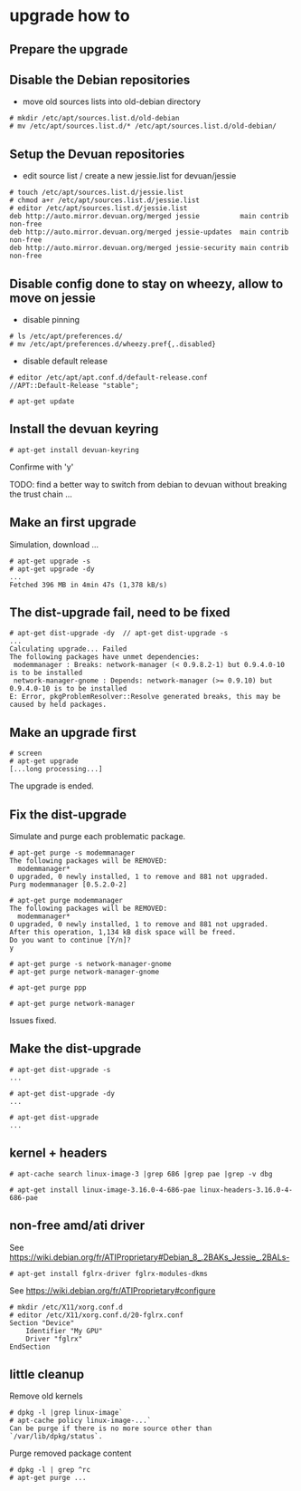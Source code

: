 
# upgrade how to

## Prepare the upgrade

## Disable the Debian repositories

* move old sources lists into old-debian directory
```
# mkdir /etc/apt/sources.list.d/old-debian
# mv /etc/apt/sources.list.d/* /etc/apt/sources.list.d/old-debian/
```

## Setup the Devuan repositories

* edit source list / create a new jessie.list for devuan/jessie
```
# touch /etc/apt/sources.list.d/jessie.list
# chmod a+r /etc/apt/sources.list.d/jessie.list
# editor /etc/apt/sources.list.d/jessie.list
deb http://auto.mirror.devuan.org/merged jessie          main contrib non-free
deb http://auto.mirror.devuan.org/merged jessie-updates  main contrib non-free
deb http://auto.mirror.devuan.org/merged jessie-security main contrib non-free
```

## Disable config done to stay on wheezy, allow to move on jessie

* disable pinning
```
# ls /etc/apt/preferences.d/
# mv /etc/apt/preferences.d/wheezy.pref{,.disabled}
```

* disable default release
```
# editor /etc/apt/apt.conf.d/default-release.conf
//APT::Default-Release "stable";
```

```
# apt-get update
```

## Install the devuan keyring

```
# apt-get install devuan-keyring
```
Confirme with 'y'

TODO: find a better way to switch from debian to devuan without breaking the trust chain ...

## Make an first upgrade

Simulation, download ...

```
# apt-get upgrade -s
# apt-get upgrade -dy
...
Fetched 396 MB in 4min 47s (1,378 kB/s)
```

## The dist-upgrade fail, need to be fixed

```
# apt-get dist-upgrade -dy  // apt-get dist-upgrade -s
...
Calculating upgrade... Failed
The following packages have unmet dependencies:
 modemmanager : Breaks: network-manager (< 0.9.8.2-1) but 0.9.4.0-10 is to be installed
 network-manager-gnome : Depends: network-manager (>= 0.9.10) but 0.9.4.0-10 is to be installed
E: Error, pkgProblemResolver::Resolve generated breaks, this may be caused by held packages.
```

## Make an upgrade first

``` 
# screen
# apt-get upgrade 
[...long processing...]
```

The upgrade is ended.

## Fix the dist-upgrade

Simulate and purge each problematic package.

```
# apt-get purge -s modemmanager
The following packages will be REMOVED:
  modemmanager*
0 upgraded, 0 newly installed, 1 to remove and 881 not upgraded.
Purg modemmanager [0.5.2.0-2]

# apt-get purge modemmanager
The following packages will be REMOVED:
  modemmanager*
0 upgraded, 0 newly installed, 1 to remove and 881 not upgraded.
After this operation, 1,134 kB disk space will be freed.
Do you want to continue [Y/n]? 
y
```

```
# apt-get purge -s network-manager-gnome
# apt-get purge network-manager-gnome

# apt-get purge ppp

# apt-get purge network-manager
```

Issues fixed.

## Make the dist-upgrade

```
# apt-get dist-upgrade -s
...

# apt-get dist-upgrade -dy
...

# apt-get dist-upgrade
...
```


## kernel + headers

```
# apt-cache search linux-image-3 |grep 686 |grep pae |grep -v dbg
```

```
# apt-get install linux-image-3.16.0-4-686-pae linux-headers-3.16.0-4-686-pae
```

## non-free amd/ati driver

See https://wiki.debian.org/fr/ATIProprietary#Debian_8_.2BAKs_Jessie_.2BALs-

```
# apt-get install fglrx-driver fglrx-modules-dkms
```


See https://wiki.debian.org/fr/ATIProprietary#configure

```
# mkdir /etc/X11/xorg.conf.d
# editor /etc/X11/xorg.conf.d/20-fglrx.conf
Section "Device"
	Identifier "My GPU"
	Driver "fglrx"
EndSection
```


## little cleanup

Remove old kernels
```
# dpkg -l |grep linux-image`
# apt-cache policy linux-image-...`
Can be purge if there is no more source other than `/var/lib/dpkg/status`.
```

Purge removed package content 
```
# dpkg -l | grep ^rc
# apt-get purge ...
```


